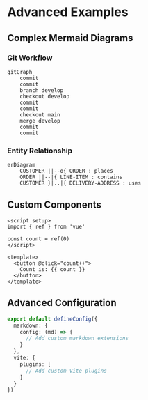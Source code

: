 # Advanced Examples

## Complex Mermaid Diagrams

### Git Workflow

<FullscreenDiagram>

```mermaid
gitGraph
    commit
    commit
    branch develop
    checkout develop
    commit
    commit
    checkout main
    merge develop
    commit
    commit
```

</FullscreenDiagram>

### Entity Relationship

```mermaid
erDiagram
    CUSTOMER ||--o{ ORDER : places
    ORDER ||--|{ LINE-ITEM : contains
    CUSTOMER }|..|{ DELIVERY-ADDRESS : uses
```

## Custom Components



```vue
<script setup>
import { ref } from 'vue'

const count = ref(0)
</script>

<template>
  <button @click="count++">
    Count is: {{ count }}
  </button>
</template>
```


## Advanced Configuration

<FullscreenDiagram>

```typescript
export default defineConfig({
  markdown: {
    config: (md) => {
      // Add custom markdown extensions
    }
  },
  vite: {
    plugins: [
      // Add custom Vite plugins
    ]
  }
})
```

</FullscreenDiagram>